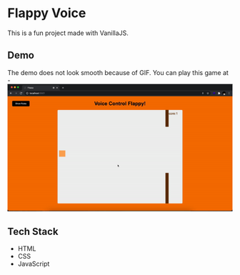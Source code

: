 # Flappy Voice
This is a fun project made with VanillaJS.

## Demo
The demo does not look smooth because of GIF. You can play this game at - 
![Voice Flappy](./demo.gif)

## Tech Stack
 - HTML
 - CSS
 - JavaScript